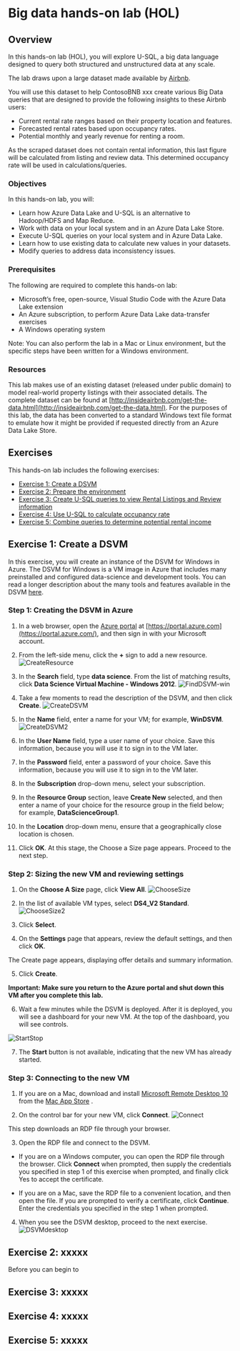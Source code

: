 # Big data hands-on lab (HOL) #
<a name="Overview"></a>
## Overview ##
In this hands-on lab (HOL), you will explore U-SQL, a big data language designed to query both structured and unstructured data at any scale. 

The lab draws upon a large dataset made available by [Airbnb](https://www.airbnb.com/).

You will use this dataset to help ContosoBNB xxx
create various Big Data queries that are designed to provide the following insights to these Airbnb users:

+ Current rental rate ranges based on their property location and features.
+ Forecasted rental rates based upon occupancy rates.
+ Potential monthly and yearly revenue for renting a room.

As the scraped dataset does not contain rental information, this last figure will be calculated from listing and review data. This determined occupancy rate will be used in calculations/queries.

### Objectives
In this hands-on lab, you will:
+ Learn how Azure Data Lake and U-SQL is an alternative to Hadoop/HDFS and Map Reduce.
+ Work with data on your local system and in an Azure Data Lake Store.
+ Execute U-SQL queries on your local system and in Azure Data Lake.
+ Learn how to use existing data to calculate new values in your datasets.
+ Modify queries to address data inconsistency issues.

### Prerequisites

The following are required to complete this hands-on lab:

- Microsoft’s free, open-source, Visual Studio Code with the Azure Data Lake extension
- An Azure subscription, to perform Azure Data Lake data-transfer exercises
- A Windows operating system


Note: You can also perform the lab in a Mac or Linux environment, but the specific steps have been written for a Windows environment.

### Resources

This lab makes use of an existing dataset (released under public domain) to model real-world property listings with their associated details. The complete dataset can be found at [http://insideairbnb.com/get-the-data.html](http://insideairbnb.com/get-the-data.html). For the purposes of this lab, the data has been converted to a standard Windows text file format to emulate how it might be provided if requested directly from an Azure Data Lake Store.

## Exercises

This hands-on lab includes the following exercises:

-   [Exercise 1: Create a DSVM](#Exercise1)
-   [Exercise 2: Prepare the environment](#Exercise2)
-   [Exercise 3: Create U-SQL queries to view Rental Listings and Review information](#Exercise3)
-   [Exercise 4: Use U-SQL to calculate occupancy rate](#Exercise4)
-   [Exercise 5: Combine queries to determine potential rental income](#Exercise5)


<a name="Exercise1"></a>
## Exercise 1: Create a DSVM


In this exercise, you will create an instance of the DSVM for Windows in Azure. The DSVM for Windows is a VM image in Azure that includes many preinstalled and configured data-science and development tools. You can read a longer description about the many tools and features available in the DSVM [here](https://azuremarketplace.microsoft.com/en-us/marketplace/apps/microsoft-ads.linux-data-science-vm-ubuntu).


### Step 1: Creating the DSVM in Azure

1.  In a web browser, open the [Azure portal](https://portal.azure.com/) at [https://portal.azure.com](https://portal.azure.com/), and then sign in with your Microsoft account.

2.  From the left-side menu, click the **+** sign to add a new resource.
![CreateResource](img/CreateResource.jpg)
3.  In the **Search** field, type **data science**. From the list of matching results, click **Data Science Virtual Machine - Windows 2012**.
![FindDSVM-win](img/FindDSVM-win.jpg)
4.  Take a few moments to read the description of the DSVM, and then click **Create**.
![CreateDSVM](img/CreateDSVM.jpg)
5.  In the **Name** field, enter a name for your VM; for example, **WinDSVM**.
![CreateDSVM2](img/CreateDSVM2.jpg)
7.  In the **User Name** field, type a user name of your choice. Save this information, because you will use it to sign in to the VM later.

9.  In the **Password** field, enter a password of your choice. Save this information, because you will use it to sign in to the VM later.

10.  In the **Subscription** drop-down menu, select your subscription.

11.  In the **Resource Group** section, leave **Create New** selected, and then enter a name of your choice for the resource group in the field below; for example, **DataScienceGroup1**.

12.  In the **Location** drop-down menu, ensure that a geographically close location is chosen.

13.  Click **OK**.
At this stage, the Choose a Size page appears. Proceed to the next step.

### Step 2: Sizing the new VM and reviewing settings

1.  On the **Choose A Size** page, click **View All**.
![ChooseSize](img/ChooseSize.jpg)
2.  In the list of available VM types, select **DS4_V2 Standard**.
![ChooseSize2](img/ChooseSize2.jpg)
3.  Click **Select**.

4.  On the **Settings** page that appears, review the default settings, and then click **OK**. 

The Create page appears, displaying offer details and summary information.

5.  Click **Create**.

**Important: Make sure you return to the Azure portal and shut down this VM after you complete this lab.**

6.  Wait a few minutes while the DSVM is deployed. After it is deployed, you will see a dashboard for your new VM. At the top of the dashboard, you will see controls.

![StartStop](img/StartStop.jpg)

7.  The **Start** button is not available, indicating that the new VM has already started.

### Step 3: Connecting to the new VM
1. If you are on a Mac, download and install [Microsoft Remote Desktop 10](https://itunes.apple.com/us/app/microsoft-remote-desktop-10/id1295203466?mt=12) from the [Mac App Store](https://itunes.apple.com/us/app/microsoft-remote-desktop-10/id1295203466?mt=12) . 

2. On the control bar for your new VM, click **Connect**.
![Connect](img/Connect.jpg)

This step downloads an RDP file through your browser.  

3. Open the RDP file and connect to the DSVM.

- If you are on a Windows computer, you can open the RDP file through the browser. Click **Connect** when prompted, then supply the credentials you specified in step 1 of this exercise when prompted, and finally click Yes to accept the certificate.

- If you are on a Mac, save the RDP file to a convenient location, and then open the file.  If you are prompted to verify a certificate, click **Continue**. Enter the credentials you specified in the step 1 when prompted.

4.  When you see the DSVM desktop, proceed to the next exercise.
![DSVMdesktop](img/DSVMdesktop.jpg)

<a name="Exercise2"></a>
## Exercise 2: xxxxx
Before you can begin to 





<a name="Exercise3"></a>
## Exercise 3: xxxxx




<a name="Exercise4"></a>
## Exercise 4: xxxxx




<a name="Exercise5"></a>
## Exercise 5: xxxxx
<!--stackedit_data:
eyJoaXN0b3J5IjpbLTk0NjQ2MTU2NV19
-->